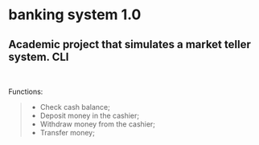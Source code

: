 # banking system 1.0

## Academic project that simulates a market teller system. CLI

</br>

Functions:

>- Check cash balance;
>- Deposit money in the cashier;
>- Withdraw money from the cashier;
>- Transfer money;
